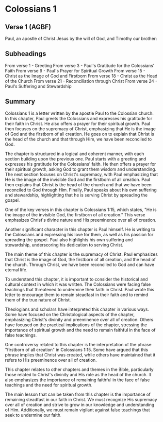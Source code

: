 # Colossians 1

## Verse 1 (AGBF)

Paul, an apostle of Christ Jesus by the will of God, and Timothy our brother:

## Subheadings

From verse 1 - Greeting
From verse 3 - Paul's Gratitude for the Colossians' Faith
From verse 9 - Paul's Prayer for Spiritual Growth
From verse 15 - Christ as the Image of God and Firstborn
From verse 18 - Christ as the Head of the Church
From verse 21 - Reconciliation through Christ
From verse 24 - Paul's Suffering and Stewardship

## Summary

Colossians 1 is a letter written by the apostle Paul to the Colossian church. In this chapter, Paul greets the Colossians and expresses his gratitude for their faith in Christ. He also offers a prayer for their spiritual growth. Paul then focuses on the supremacy of Christ, emphasizing that He is the image of God and the firstborn of all creation. He goes on to explain that Christ is the head of the church and that through Him, we have been reconciled to God.

The chapter is structured in a logical and coherent manner, with each section building upon the previous one. Paul starts with a greeting and expresses his gratitude for the Colossians' faith. He then offers a prayer for their spiritual growth, asking God to grant them wisdom and understanding. The next section focuses on Christ's supremacy, with Paul emphasizing that He is the image of the invisible God and the firstborn of all creation. Paul then explains that Christ is the head of the church and that we have been reconciled to God through Him. Finally, Paul speaks about his own suffering and stewardship, highlighting that he is serving Christ by spreading the gospel.

One of the key verses in this chapter is Colossians 1:15, which states, "He is the image of the invisible God, the firstborn of all creation." This verse emphasizes Christ's divine nature and His preeminence over all of creation.

Another significant character in this chapter is Paul himself. He is writing to the Colossians and expressing his love for them, as well as his passion for spreading the gospel. Paul also highlights his own suffering and stewardship, underscoring his dedication to serving Christ.

The main theme of this chapter is the supremacy of Christ. Paul emphasizes that Christ is the image of God, the firstborn of all creation, and the head of the church. Through Christ, we have been reconciled to God and can have eternal life.

To understand this chapter, it is important to consider the historical and cultural context in which it was written. The Colossians were facing false teachings that threatened to undermine their faith in Christ. Paul wrote this letter to encourage them to remain steadfast in their faith and to remind them of the true nature of Christ.

Theologians and scholars have interpreted this chapter in various ways. Some have focused on the Christological aspects of the chapter, emphasizing Christ's divinity and preeminence over all of creation. Others have focused on the practical implications of the chapter, stressing the importance of spiritual growth and the need to remain faithful in the face of false teachings.

One controversy related to this chapter is the interpretation of the phrase "firstborn of all creation" in Colossians 1:15. Some have argued that this phrase implies that Christ was created, while others have maintained that it refers to His preeminence over all of creation.

This chapter relates to other chapters and themes in the Bible, particularly those related to Christ's divinity and His role as the head of the church. It also emphasizes the importance of remaining faithful in the face of false teachings and the need for spiritual growth.

The main lesson that can be taken from this chapter is the importance of remaining steadfast in our faith in Christ. We must recognize His supremacy over all of creation and strive to grow in our knowledge and understanding of Him. Additionally, we must remain vigilant against false teachings that seek to undermine our faith.